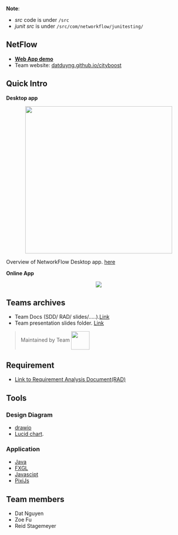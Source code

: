 **Note**:<br>
- *src* code is under `/src`
- *junit src* is under `/src/com/networkflow/junitesting/`

## NetFlow 
- [**Web App demo**](https://datduyng.github.io/cityboost/createMap.html)
- Team website: [datduyng.github.io/cityboost](https://datduyng.github.io/cityboost/)

## Quick Intro

**Desktop app**

<center><img height="400" width="400" src="https://user-images.githubusercontent.com/35666615/55765742-c4eb4e80-5a36-11e9-8939-98459d89523e.PNG"></center>

Overview of NetworkFlow Desktop app. [here]()

**Online App**

<center><img src="https://user-images.githubusercontent.com/35666615/55765587-fe6f8a00-5a35-11e9-90aa-df35de9f5b87.gif"></center>



## Teams archives
- Team Docs (SDD/ RAD/ slides/.....).[Link](https://1drv.ms/f/s!Ao4rMqb_sxm7hekkgVly3Rf05hR_0Q)
- Team presentation slides folder. [Link](https://1drv.ms/f/s!Ao4rMqb_sxm7hLZ969vMy8ix-KIkQg)






> Maintained by Team <img align="center" src="https://user-images.githubusercontent.com/35666615/52318190-de194580-2988-11e9-929d-09aec2551b13.png" height="50" width="50">


## Requirement
- [Link to Requirement Analysis Document(RAD)](https://1drv.ms/w/s!Ao4rMqb_sxm7hLQrMgIDW_j-IFPFhw)


## Tools
### Design Diagram
- [drawio](https://www.draw.io/)
- [Lucid chart](https://www.lucidchart.com).

### Application
- [Java](https://www.java.com/en/)
- [FXGL]()
- [Javascipt]()
- [PixiJs]()


## Team members
- Dat Nguyen 
- Zoe Fu
- Reid Stagemeyer

